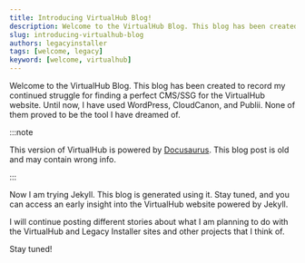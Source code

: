 ```yaml
---
title: Introducing VirtualHub Blog!
description: Welcome to the VirtualHub Blog. This blog has been created to record my continued struggle for finding a perfect CMS/SSG for the VirtualHub website.
slug: introducing-virtualhub-blog
authors: legacyinstaller
tags: [welcome, legacy]
keyword: [welcome, virtualhub]
---
```


Welcome to the VirtualHub Blog. This blog has been created to record my continued struggle for finding a perfect CMS/SSG for the VirtualHub website.<!-- truncate --> Until now, I have used WordPress, CloudCanon, and Publii. None of them proved to be the tool I have dreamed of.

:::note

This version of VirtualHub is powered by [Docusaurus](https://docusaurus.io/). This blog post is old and may contain wrong info.

:::

Now I am trying Jekyll. This blog is generated using it. Stay tuned, and you can access an early insight into the VirtualHub website powered by Jekyll.

I will continue posting different stories about what I am planning to do with the VirtualHub and Legacy Installer sites and other projects that I think of.

Stay tuned!
